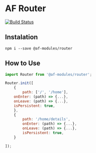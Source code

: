 # AF Router
[![Build Status](https://travis-ci.org/TitanNanoDE/af-router.svg?branch=master)](https://travis-ci.org/TitanNanoDE/af-router)

## Instalation

```
npm i --save @af-modules/router
```

## How to Use

```JavaScript
import Router from '@af-modules/router';

Router.init([
    {
        path: ['/', '/home'],
	onEnter: (path) => {...},
	onLeave: (path) => {...},
	isPersistent: true,
    },
    {
        path: '/home/details',
        onEnter: (path) => {...},
        onLeave: (path) => {...},
        isPersistent: true,
    }

]);

```
